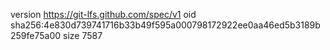 version https://git-lfs.github.com/spec/v1
oid sha256:4e830d739741716b33b49f595a000798172922ee0aa46ed5b3189b259fe75a00
size 7587

